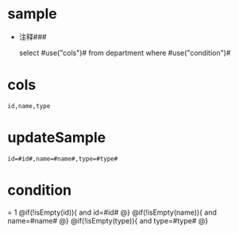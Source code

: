 sample
===
* 注释###

    select #use("cols")# from department  where  #use("condition")#

cols
===
	id,name,type

updateSample
===

	id=#id#,name=#name#,type=#type#

condition
===
= 1
    @if(!isEmpty(id)){
     and id=#id#
    @}
    @if(!isEmpty(name)){
     and name=#name#
    @}
    @if(!isEmpty(type)){
     and type=#type#
    @}
